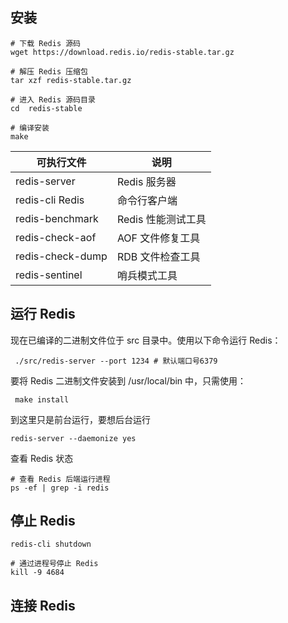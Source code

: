 ## 安装

```shell
# 下载 Redis 源码
wget https://download.redis.io/redis-stable.tar.gz

# 解压 Redis 压缩包
tar xzf redis-stable.tar.gz

# 进入 Redis 源码目录
cd  redis-stable

# 编译安装
make
```

| 可执行文件       | 说明               |
| ---------------- | ------------------ |
| redis-server     | Redis 服务器       |
| redis-cli Redis  | 命令行客户端       |
| redis-benchmark  | Redis 性能测试工具 |
| redis-check-aof  | AOF 文件修复工具   |
| redis-check-dump | RDB 文件检查工具   |
| redis-sentinel   | 哨兵模式工具       |

## 运行 Redis

现在已编译的二进制文件位于 src 目录中。使用以下命令运行 Redis：

```shell
 ./src/redis-server --port 1234 # 默认端口号6379
```

要将 Redis 二进制文件安装到 /usr/local/bin 中，只需使用：

```shell
 make install
```

到这里只是前台运行，要想后台运行

```shell
redis-server --daemonize yes
```

查看 Redis 状态

```shell
# 查看 Redis 后端运行进程
ps -ef | grep -i redis
```

## 停止 Redis

```shell
redis-cli shutdown

# 通过进程号停止 Redis
kill -9 4684
```

## 连接 Redis
